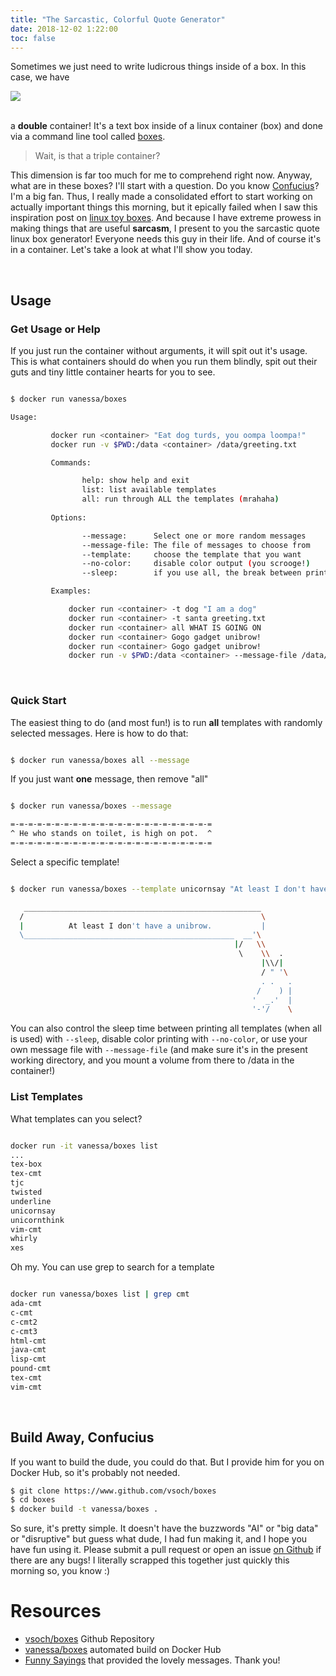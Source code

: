 ```yaml
---
title: "The Sarcastic, Colorful Quote Generator"
date: 2018-12-02 1:22:00
toc: false
---
```


Sometimes we just need to write ludicrous things inside of a box. In this case,
we have

<div>
<img src="https://vsoch.github.io/assets/images/posts/boxes/rainbow.gif">
</div><br>

a <strong>double</strong> container! It's a text box inside of a linux container (box)
and done via a command line tool called [boxes](https://github.com/ascii-boxes/boxes).

> Wait, is that a triple container?

This dimension is far too much for me to comprehend right now. Anyway, what are in
these boxes? I'll start with a question. Do you know [Confucius](https://en.wikipedia.org/wiki/Confucius)? 
I'm a big fan. Thus, I really made a consolidated effort to start working on actually
important things this morning, but it epically failed when I saw this inspiration post
on [linux toy boxes](https://opensource.com/article/18/12/linux-toy-boxes). And
 because I have extreme prowess in making things that are useful **sarcasm**, 
I present to you the sarcastic quote linux box generator! Everyone needs this guy in
their life. And of course it's in a container. Let's take a look at what I'll
show you today.

<script id="asciicast-214790" src="https://asciinema.org/a/214790.js" async></script>

<br>


## Usage

### Get Usage or Help
If you just run the container without arguments, it will spit out it's usage.
This is what containers should do when you run them blindly, spit out their
guts and tiny little container hearts for you to see.

```bash

$ docker run vanessa/boxes

Usage:

         docker run <container> "Eat dog turds, you oompa loompa!"
         docker run -v $PWD:/data <container> /data/greeting.txt

         Commands:

                help: show help and exit
                list: list available templates
                all: run through ALL the templates (mrahaha)
                
         Options:

                --message:      Select one or more random messages
                --message-file: The file of messages to choose from
                --template:     choose the template that you want
                --no-color:     disable color output (you scrooge!)
                --sleep:        if you use all, the break between prints

         Examples:

             docker run <container> -t dog "I am a dog"
             docker run <container> -t santa greeting.txt
             docker run <container> all WHAT IS GOING ON
             docker run <container> Gogo gadget unibrow!
             docker run <container> Gogo gadget unibrow!
             docker run -v $PWD:/data <container> --message-file /data/insults.txt 

```

<br>


### Quick Start
The easiest thing to do (and most fun!) is to run **all** templates with randomly
selected messages. Here is how to do that:

```bash

$ docker run vanessa/boxes all --message

```

If you just want **one** message, then remove "all"

```bash

$ docker run vanessa/boxes --message

=-=-=-=-=-=-=-=-=-=-=-=-=-=-=-=-=-=-=-=-=-=-=
^ He who stands on toilet, is high on pot.  ^
=-=-=-=-=-=-=-=-=-=-=-=-=-=-=-=-=-=-=-=-=-=-=


```

Select a specific template!

```bash

$ docker run vanessa/boxes --template unicornsay "At least I don't have a unibrow."

   _____________________________________________________
  /                                                     \
  |          At least I don't have a unibrow.           |
  \_______________________________________________  __'\
                                                  |/   \\
                                                   \    \\  .
                                                        |\\/|
                                                        / " '\
                                                        . .   .
                                                       /    ) |
                                                      '  _.'  |
                                                      '-'/    \

```

You can also control the sleep time between printing all templates (when all is used)
with `--sleep`, disable color printing with `--no-color`, or use your own message
file with `--message-file` (and make sure it's in the present working directory, and you
mount a volume from there to /data in the container!)

### List Templates

What templates can you select?

```bash

docker run -it vanessa/boxes list
...
tex-box
tex-cmt
tjc
twisted
underline
unicornsay
unicornthink
vim-cmt
whirly
xes

```

Oh my. You can use grep to search for a template

```bash

docker run vanessa/boxes list | grep cmt
ada-cmt
c-cmt
c-cmt2
c-cmt3
html-cmt
java-cmt
lisp-cmt
pound-cmt
tex-cmt
vim-cmt

```

<br>

## Build Away, Confucius

If you want to build the dude, you could do that. But I provide him for you
on Docker Hub, so it's probably not needed.

```bash
$ git clone https://www.github.com/vsoch/boxes
$ cd boxes
$ docker build -t vanessa/boxes .
```

So sure, it's pretty simple. It doesn't have the buzzwords "AI" or "big data" or
"disruptive" but guess what dude, I had fun making it, and I hope you have fun
using it. Please submit a pull request or open an issue [on Github](https://www.github.com/vsoch/boxes) if there are any bugs! I literally scrapped this together just quickly this morning so, you know :)

# Resources
 
 - [vsoch/boxes](https://github.com/vsoch/boxes) Github Repository
 - [vanessa/boxes](https://hub.docker.com/r/vanessa/boxes) automated build on Docker Hub
 - [Funny Sayings](https://github.com/aussieW/skill-confucius-say) that provided the lovely messages. Thank you!
